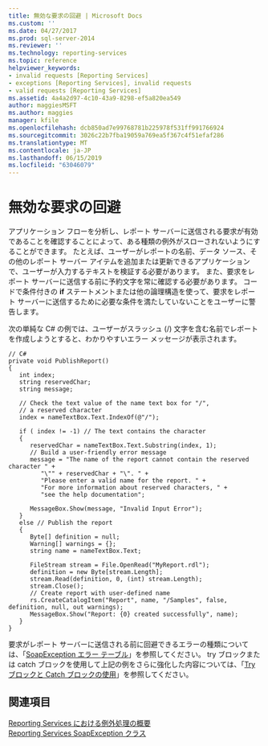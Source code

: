 ```yaml
---
title: 無効な要求の回避 | Microsoft Docs
ms.custom: ''
ms.date: 04/27/2017
ms.prod: sql-server-2014
ms.reviewer: ''
ms.technology: reporting-services
ms.topic: reference
helpviewer_keywords:
- invalid requests [Reporting Services]
- exceptions [Reporting Services], invalid requests
- valid requests [Reporting Services]
ms.assetid: 4a4a2d97-4c10-43a9-8298-ef5a820ea549
author: maggiesMSFT
ms.author: maggies
manager: kfile
ms.openlocfilehash: dcb850ad7e99768781b225978f531ff991766924
ms.sourcegitcommit: 3026c22b7fba19059a769ea5f367c4f51efaf286
ms.translationtype: MT
ms.contentlocale: ja-JP
ms.lasthandoff: 06/15/2019
ms.locfileid: "63046079"
---
```

# <a name="preventing-invalid-requests"></a>無効な要求の回避
  アプリケーション フローを分析し、レポート サーバーに送信される要求が有効であることを確認することによって、ある種類の例外がスローされないようにすることができます。 たとえば、ユーザーがレポートの名前、データ ソース、その他のレポート サーバー アイテムを追加または更新できるアプリケーションで、ユーザーが入力するテキストを検証する必要があります。 また、要求をレポート サーバーに送信する前に予約文字を常に確認する必要があります。 コードで条件付きの **if** ステートメントまたは他の論理構造を使って、要求をレポート サーバーに送信するために必要な条件を満たしていないことをユーザーに警告します。  
  
 次の単純な C# の例では、ユーザーがスラッシュ (/) 文字を含む名前でレポートを作成しようとすると、わかりやすいエラー メッセージが表示されます。  
  
```  
// C#  
private void PublishReport()  
{  
   int index;  
   string reservedChar;  
   string message;  
  
   // Check the text value of the name text box for "/",  
   // a reserved character  
   index = nameTextBox.Text.IndexOf(@"/");  
  
   if ( index != -1) // The text contains the character  
   {  
      reservedChar = nameTextBox.Text.Substring(index, 1);  
      // Build a user-friendly error message  
      message = "The name of the report cannot contain the reserved character " +  
         "\"" + reservedChar + "\". " +  
         "Please enter a valid name for the report. " +  
         "For more information about reserved characters, " +  
         "see the help documentation";  
  
      MessageBox.Show(message, "Invalid Input Error");  
   }  
   else // Publish the report  
   {  
      Byte[] definition = null;  
      Warning[] warnings = {};  
      string name = nameTextBox.Text;  
  
      FileStream stream = File.OpenRead("MyReport.rdl");  
      definition = new Byte[stream.Length];  
      stream.Read(definition, 0, (int) stream.Length);  
      stream.Close();  
      // Create report with user-defined name  
      rs.CreateCatalogItem("Report", name, "/Samples", false, definition, null, out warnings);  
      MessageBox.Show("Report: {0} created successfully", name);  
   }  
}  
```  
  
 要求がレポート サーバーに送信される前に回避できるエラーの種類については、「[SoapException エラー テーブル](../soapexception-class/soapexception-errors-table.md)」を参照してください。 try ブロックまたは catch ブロックを使用して上記の例をさらに強化した内容については、「[Try ブロックと Catch ブロックの使用](using-try-and-catch-blocks.md)」を参照してください。  
  
## <a name="see-also"></a>関連項目  
 [Reporting Services における例外処理の概要](../introducing-exception-handling-in-reporting-services.md)   
 [Reporting Services SoapException クラス](../soapexception-class/reporting-services-soapexception-class.md)  
  
  

